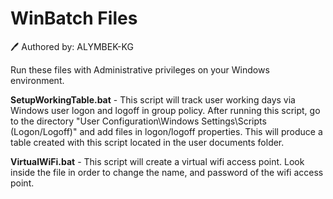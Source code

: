 # WinBatch Files
:pen: Authored by: ALYMBEK-KG 


Run these files with Administrative privileges on your Windows environment.

**SetupWorkingTable.bat** - This script will track user working days via Windows user logon and logoff in group policy. After running this script, go to the directory "User Configuration\Windows Settings\Scripts (Logon/Logoff)" and add files in logon/logoff properties. This will produce a table created with this script located in the user documents folder.

**VirtualWiFi.bat** - This script will create a virtual wifi access point. Look inside the file in order to change the name, and password of the wifi access point.
